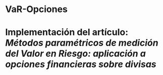 # VaR-Opciones
# Implementación del artículo: ***Métodos paramétricos de medición del Valor en Riesgo: aplicación a opciones financieras sobre divisas***
